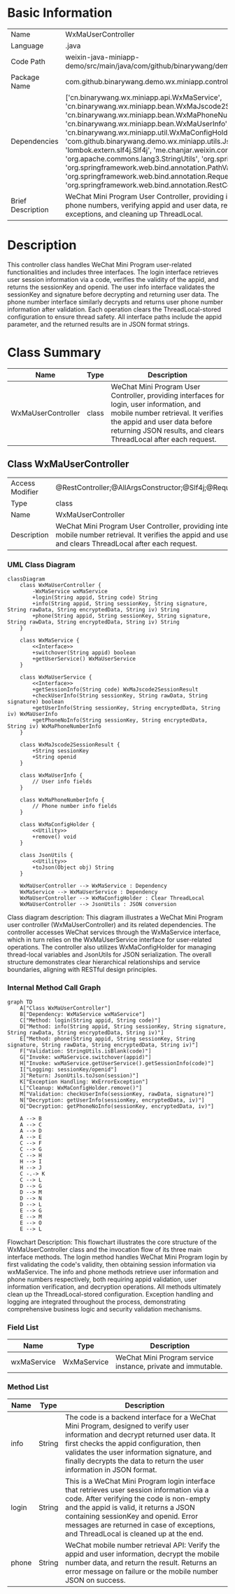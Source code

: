 # Basic Information

|      |      |
|------|------|
| Name | WxMaUserController |
| Language | .java |
| Code Path | weixin-java-miniapp-demo/src/main/java/com/github/binarywang/demo/wx/miniapp/controller/WxMaUserController.java |
| Package Name | com.github.binarywang.demo.wx.miniapp.controller |
| Dependencies | ['cn.binarywang.wx.miniapp.api.WxMaService', 'cn.binarywang.wx.miniapp.bean.WxMaJscode2SessionResult', 'cn.binarywang.wx.miniapp.bean.WxMaPhoneNumberInfo', 'cn.binarywang.wx.miniapp.bean.WxMaUserInfo', 'cn.binarywang.wx.miniapp.util.WxMaConfigHolder', 'com.github.binarywang.demo.wx.miniapp.utils.JsonUtils', 'lombok.AllArgsConstructor', 'lombok.extern.slf4j.Slf4j', 'me.chanjar.weixin.common.error.WxErrorException', 'org.apache.commons.lang3.StringUtils', 'org.springframework.web.bind.annotation.GetMapping', 'org.springframework.web.bind.annotation.PathVariable', 'org.springframework.web.bind.annotation.RequestMapping', 'org.springframework.web.bind.annotation.RestController'] |
| Brief Description | WeChat Mini Program User Controller, providing interfaces for login, retrieving user information and phone numbers, verifying appid and user data, returning results in JSON format, handling exceptions, and cleaning up ThreadLocal. |

# Description

This controller class handles WeChat Mini Program user-related functionalities and includes three interfaces. The login interface retrieves user session information via a code, verifies the validity of the appid, and returns the sessionKey and openid. The user info interface validates the sessionKey and signature before decrypting and returning user data. The phone number interface similarly decrypts and returns user phone number information after validation. Each operation clears the ThreadLocal-stored configuration to ensure thread safety. All interface paths include the appid parameter, and the returned results are in JSON format strings.

# Class Summary

| Name   | Type  | Description |
|-------|------|-------------|
| WxMaUserController | class | WeChat Mini Program User Controller, providing interfaces for login, user information, and mobile number retrieval. It verifies the appid and user data before returning JSON results, and clears ThreadLocal after each request. |



## Class WxMaUserController

|      |      |
|------|------|
| Access Modifier | @RestController;@AllArgsConstructor;@Slf4j;@RequestMapping("/wx/user/{appid}");public |
| Type | class |
| Name | WxMaUserController |
| Description | WeChat Mini Program User Controller, providing interfaces for login, user information, and mobile number retrieval. It verifies the appid and user data before returning JSON results, and clears ThreadLocal after each request. |


### UML Class Diagram

```mermaid
classDiagram
    class WxMaUserController {
        -WxMaService wxMaService
        +login(String appid, String code) String
        +info(String appid, String sessionKey, String signature, String rawData, String encryptedData, String iv) String
        +phone(String appid, String sessionKey, String signature, String rawData, String encryptedData, String iv) String
    }

    class WxMaService {
        <<Interface>>
        +switchover(String appid) boolean
        +getUserService() WxMaUserService
    }

    class WxMaUserService {
        <<Interface>>
        +getSessionInfo(String code) WxMaJscode2SessionResult
        +checkUserInfo(String sessionKey, String rawData, String signature) boolean
        +getUserInfo(String sessionKey, String encryptedData, String iv) WxMaUserInfo
        +getPhoneNoInfo(String sessionKey, String encryptedData, String iv) WxMaPhoneNumberInfo
    }

    class WxMaJscode2SessionResult {
        +String sessionKey
        +String openid
    }

    class WxMaUserInfo {
        // User info fields
    }

    class WxMaPhoneNumberInfo {
        // Phone number info fields
    }

    class WxMaConfigHolder {
        <<Utility>>
        +remove() void
    }

    class JsonUtils {
        <<Utility>>
        +toJson(Object obj) String
    }

    WxMaUserController --> WxMaService : Dependency
    WxMaService --> WxMaUserService : Dependency
    WxMaUserController --> WxMaConfigHolder : Clear ThreadLocal
    WxMaUserController --> JsonUtils : JSON conversion
```

Class diagram description: This diagram illustrates a WeChat Mini Program user controller (WxMaUserController) and its related dependencies. The controller accesses WeChat services through the WxMaService interface, which in turn relies on the WxMaUserService interface for user-related operations. The controller also utilizes WxMaConfigHolder for managing thread-local variables and JsonUtils for JSON serialization. The overall structure demonstrates clear hierarchical relationships and service boundaries, aligning with RESTful design principles.


### Internal Method Call Graph

```mermaid
graph TD
    A["Class WxMaUserController"]
    B["Dependency: WxMaService wxMaService"]
    C["Method: login(String appid, String code)"]
    D["Method: info(String appid, String sessionKey, String signature, String rawData, String encryptedData, String iv)"]
    E["Method: phone(String appid, String sessionKey, String signature, String rawData, String encryptedData, String iv)"]
    F["Validation: StringUtils.isBlank(code)"]
    G["Invoke: wxMaService.switchover(appid)"]
    H["Invoke: wxMaService.getUserService().getSessionInfo(code)"]
    I["Logging: sessionKey/openid"]
    J["Return: JsonUtils.toJson(session)"]
    K["Exception Handling: WxErrorException"]
    L["Cleanup: WxMaConfigHolder.remove()"]
    M["Validation: checkUserInfo(sessionKey, rawData, signature)"]
    N["Decryption: getUserInfo(sessionKey, encryptedData, iv)"]
    O["Decryption: getPhoneNoInfo(sessionKey, encryptedData, iv)"]

    A --> B
    A --> C
    A --> D
    A --> E
    C --> F
    C --> G
    C --> H
    H --> I
    H --> J
    C -.-> K
    C --> L
    D --> G
    D --> M
    D --> N
    D --> L
    E --> G
    E --> M
    E --> O
    E --> L
```

Flowchart Description:
This flowchart illustrates the core structure of the WxMaUserController class and the invocation flow of its three main interface methods. The login method handles WeChat Mini Program login by first validating the code's validity, then obtaining session information via wxMaService. The info and phone methods retrieve user information and phone numbers respectively, both requiring appid validation, user information verification, and decryption operations. All methods ultimately clean up the ThreadLocal-stored configuration. Exception handling and logging are integrated throughout the process, demonstrating comprehensive business logic and security validation mechanisms.

### Field List

| Name  | Type  | Description |
|-------|-------|------|
| wxMaService | WxMaService | WeChat Mini Program service instance, private and immutable. |

### Method List

| Name  | Type  | Description |
|-------|-------|------|
| info | String | The code is a backend interface for a WeChat Mini Program, designed to verify user information and decrypt returned user data. It first checks the appid configuration, then validates the user information signature, and finally decrypts the data to return the user information in JSON format. |
| login | String | This is a WeChat Mini Program login interface that retrieves user session information via a code. After verifying the code is non-empty and the appid is valid, it returns a JSON containing sessionKey and openid. Error messages are returned in case of exceptions, and ThreadLocal is cleaned up at the end. |
| phone | String | WeChat mobile number retrieval API: Verify the appid and user information, decrypt the mobile number data, and return the result. Returns an error message on failure or the mobile number JSON on success. |




